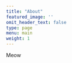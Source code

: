 ```yaml
---
title: "About"
featured_image: ''
omit_header_text: false
type: page
menu: main
weight: 1
---
```


Meow